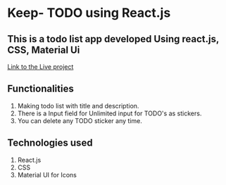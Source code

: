 # Keep- TODO using React.js
## This is a todo list app developed Using react.js, CSS, Material Ui 

[Link to the Live project](debarunskeeptodo.netlify.app)
## Functionalities
1. Making todo list with title and description.
1. There is a Input field for Unlimited input for TODO's as stickers.
1. You can delete any TODO sticker any time. 

## Technologies used
1. React.js
1. CSS
1. Material UI for Icons